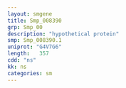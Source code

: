 ```yaml
---
layout: smgene
title: Smp_008390
grp: Smp_00
description: "hypothetical protein"
smp: Smp_008390.1
uniprot: "G4V7G6"
length:   357
cdd: "ns"
kk: ns
categories: sm
---
```

